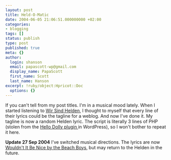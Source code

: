 ```yaml
---
layout: post
title: Held-O-Matic
date: 2004-06-05 21:06:51.000000000 +02:00
categories:
- blogging
tags: []
status: publish
type: post
published: true
meta: {}
author:
  login: shanson
  email: papascott-wp@gmail.com
  display_name: PapaScott
  first_name: Scott
  last_name: Hanson
excerpt: !ruby/object:Hpricot::Doc
  options: {}
---
```

<p>If you can't tell from my post titles. I'm in a musical mood lately. When I started listening to <a href="https://www.papascott.de/archives/2004/03/17/helden/" title="PapaScott: Helden">Wir Sind Helden</a>, I thought to myself that every line of their lyrics could be the tagline for a weblog. And now I've done it. My tagline is now a random Helden lyric. The script is literally 3 lines of PHP (stolen from the <a href="http://cvs.sourceforge.net/viewcvs.py/cafelog/wordpress/wp-content/plugins/hello.php?rev=1.3&view=auto">Hello Dolly plugin </a>in WordPress), so I won't bother to repeat it here.</p>
<p><strong>Update 27 Sep 2004</strong> I've switched musical directions. The lyrics are now <a href="https://www.papascott.de/archives/2004/09/26/wouldnt-it-be-nice/">Wouldn't It Be Nice by the Beach Boys</a>, but may return to the Helden in the future.</p>

